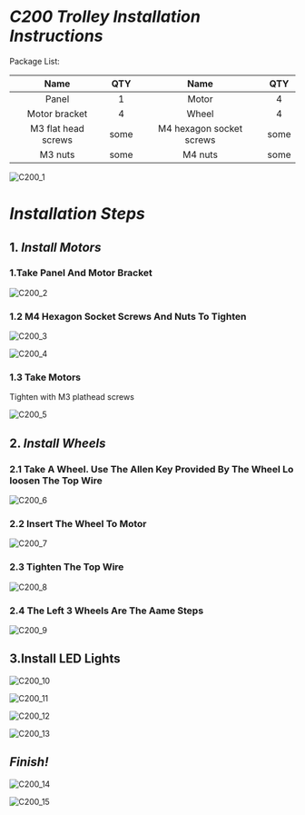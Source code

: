 # ***C200 Trolley Installation Instructions***

Package List:

|        Name         | QTY  |           Name           | QTY  |
| :-----------------: | :--: | :----------------------: | :--: |
|        Panel        |  1   |          Motor           |  4   |
|    Motor bracket    |  4   |          Wheel           |  4   |
| M3 flat head screws | some | M4 hexagon socket screws | some |
|       M3 nuts       | some |         M4 nuts          | some |



![C200_1](https://github.com/SmartArduino/document/raw/master/docs/Robot/FrameChassis/C200/C200_1.jpg) 

# ***Installation Steps***

## **1.** ***Install Motors***

### 1.Take Panel And Motor Bracket

![C200_2](https://github.com/SmartArduino/document/raw/master/docs/Robot/FrameChassis/C200/C200_2.jpg) 

### 1.2 M4 Hexagon Socket Screws And Nuts To Tighten

![C200_3](https://github.com/SmartArduino/document/raw/master/docs/Robot/FrameChassis/C200/C200_3.jpg) 

![C200_4](https://github.com/SmartArduino/document/raw/master/docs/Robot/FrameChassis/C200/C200_4.jpg) 

### 1.3 Take Motors

Tighten with M3 plathead screws

![C200_5](https://github.com/SmartArduino/document/raw/master/docs/Robot/FrameChassis/C200/C200_5.jpg) 

## **2.** ***Install Wheels***

### 2.1 Take A Wheel. Use The Allen Key Provided By The Wheel Lo loosen The Top Wire

![C200_6](https://github.com/SmartArduino/document/raw/master/docs/Robot/FrameChassis/C200/C200_6.jpg) 

### 2.2 Insert The Wheel To Motor

![C200_7](https://github.com/SmartArduino/document/raw/master/docs/Robot/FrameChassis/C200/C200_7.jpg) 

 

### 2.3 Tighten The Top Wire

![C200_8](https://github.com/SmartArduino/document/raw/master/docs/Robot/FrameChassis/C200/C200_8.jpg) 

### 2.4 The Left 3 Wheels Are The Aame Steps

![C200_9](https://github.com/SmartArduino/document/raw/master/docs/Robot/FrameChassis/C200/C200_9.jpg) 

## 3.Install LED Lights

![C200_10](https://github.com/SmartArduino/document/raw/master/docs/Robot/FrameChassis/C200/C200_10.jpg) 

![C200_11](https://github.com/SmartArduino/document/raw/master/docs/Robot/FrameChassis/C200/C200_11.jpg) 

 

![C200_12](https://github.com/SmartArduino/document/raw/master/docs/Robot/FrameChassis/C200/C200_12.jpg) 

 

![C200_13](https://github.com/SmartArduino/document/raw/master/docs/Robot/FrameChassis/C200/C200_13.jpg) 

## ***Finish!***

![C200_14](https://github.com/SmartArduino/document/raw/master/docs/Robot/FrameChassis/C200/C200_14.jpg) 

![C200_15](https://github.com/SmartArduino/document/raw/master/docs/Robot/FrameChassis/C200/C200_15.jpg) 